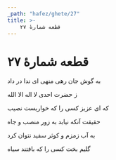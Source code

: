 ```yaml
---
_path: "hafez/ghete/27"
title: >-
    قطعه شمارهٔ ۲۷
---
```

# قطعه شمارهٔ ۲۷

<div class="b" id="bn1"><div class="m1"><p>به گوش جان رهی منهی ای ندا در داد</p></div>
<div class="m2"><p>ز حضرت احدی لا اله الا الله</p></div></div>
<div class="b" id="bn2"><div class="m1"><p>که ای عزیز کسی را که خواریست نصیب</p></div>
<div class="m2"><p>حقیقت آنکه نیابد به زور منصب و جاه</p></div></div>
<div class="b" id="bn3"><div class="m1"><p>به آب زمزم و کوثر سفید نتوان کرد</p></div>
<div class="m2"><p>گلیم بخت کسی را که بافتند سیاه</p></div></div>
